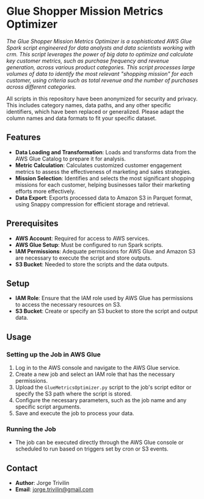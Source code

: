 # Glue Shopper Mission Metrics Optimizer

*The Glue Shopper Mission Metrics Optimizer is a sophisticated AWS Glue Spark script engineered for data analysts and data scientists working with crm. This script leverages the power of big data to optimize and calculate key customer metrics, such as purchase frequency and revenue generation, across various product categories. This script processes large volumes of data to identify the most relevant "shopping mission" for each customer, using criteria such as total revenue and the number of purchases across different categories.*

All scripts in this repository have been anonymized for security and privacy. This includes category names, data paths, and any other specific identifiers, which have been replaced or generalized. Please adapt the column names and data formats to fit your specific dataset.

## Features
- **Data Loading and Transformation**: Loads and transforms data from the AWS Glue Catalog to prepare it for analysis.
- **Metric Calculation**: Calculates customized customer engagement metrics to assess the effectiveness of marketing and sales strategies.
- **Mission Selection**: Identifies and selects the most significant shopping missions for each customer, helping businesses tailor their marketing efforts more effectively.
- **Data Export**: Exports processed data to Amazon S3 in Parquet format, using Snappy compression for efficient storage and retrieval.

## Prerequisites
- **AWS Account**: Required for access to AWS services.
- **AWS Glue Setup**: Must be configured to run Spark scripts.
- **IAM Permissions**: Adequate permissions for AWS Glue and Amazon S3 are necessary to execute the script and store outputs.
- **S3 Bucket**: Needed to store the scripts and the data outputs.

## Setup
- **IAM Role**: Ensure that the IAM role used by AWS Glue has permissions to access the necessary resources on S3.
- **S3 Bucket**: Create or specify an S3 bucket to store the script and output data.

## Usage
### Setting up the Job in AWS Glue
1. Log in to the AWS console and navigate to the AWS Glue service.
2. Create a new job and select an IAM role that has the necessary permissions.
3. Upload the `GlueMetricsOptimizer.py` script to the job's script editor or specify the S3 path where the script is stored.
4. Configure the necessary parameters, such as the job name and any specific script arguments.
5. Save and execute the job to process your data.

### Running the Job
- The job can be executed directly through the AWS Glue console or scheduled to run based on triggers set by cron or S3 events.

## Contact
- **Author**: Jorge Trivilin
- **Email**: [jorge.trivilin@gmail.com](mailto:jorge.trivilin@gmail.com)
